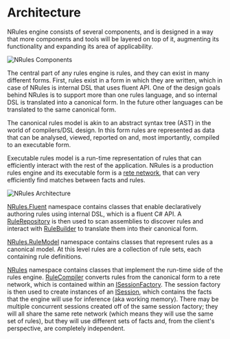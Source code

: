 # Architecture

NRules engine consists of several components, and is designed in a way that more components and tools will be layered on top of it, augmenting its functionality and expanding its area of applicability.

![NRules Components](https://raw.githubusercontent.com/wiki/NRules/NRules/images/NRules-Components.png)

The central part of any rules engine is rules, and they can exist in many different forms.
First, rules exist in a form in which they are written, which in case of NRules is internal DSL that uses fluent API.
One of the design goals behind NRules is to support more than one rules language, and so internal DSL is translated into a canonical form.
In the future other languages can be translated to the same canonical form.

The canonical rules model is akin to an abstract syntax tree (AST) in the world of compilers/DSL design.
In this form rules are represented as data that can be analysed, viewed, reported on and, most importantly, compiled to an executable form.

Executable rules model is a run-time representation of rules that can efficiently interact with the rest of the application.
NRules is a production rules engine and its executable form is a [rete network](http://en.wikipedia.org/wiki/Rete_algorithm), that can very efficiently find matches between facts and rules.

![NRules Architecture](https://raw.githubusercontent.com/wiki/NRules/NRules/images/NRules-Architecture.png)

[NRules.Fluent](xref:NRules.Fluent) namespace contains classes that enable declaratively authoring rules using internal DSL, which is a fluent C# API.
A [RuleRepository](xref:NRules.Fluent.RuleRepository) is then used to scan assemblies to discover rules and interact with [RuleBuilder](xref:NRules.RuleModel.Builders.RuleBuilder) to translate them into their canonical form.

[NRules.RuleModel](xref:NRules.RuleModel) namespace contains classes that represent rules as a canonical model. At this level rules are a collection of rule sets, each containing rule definitions.

[NRules](xref:NRules) namespace contains classes that implement the run-time side of the rules engine.
[RuleCompiler](xref:NRules.RuleCompiler) converts rules from the canonical form to a rete network, which is contained within an [ISessionFactory](xref:NRules.ISessionFactory).
The session factory is then used to create instances of an [ISession](xref:NRules.ISession), which contains the facts that the engine will use for inference (aka working memory).
There may be multiple concurrent sessions created off of the same session factory; they will all share the same rete network (which means they will use the same set of rules), 
but they will use different sets of facts and, from the client's perspective, are completely independent.
